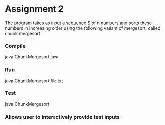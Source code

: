 # Assignment 2
The program takes as input a sequence S of n numbers and sorts these numbers in increasing order using the following variant of mergesort, called chunk mergesort.

### Compile
java ChunkMergesort.java

### Run
java ChunkMergesort file.txt

### Test
java ChunkMergesort

### Allows user to interactively provide test inputs